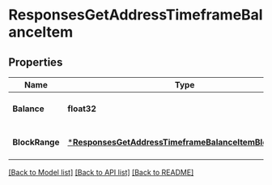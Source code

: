 # ResponsesGetAddressTimeframeBalanceItem

## Properties
Name | Type | Description | Notes
------------ | ------------- | ------------- | -------------
**Balance** | **float32** |  | [optional] [default to null]
**BlockRange** | [***ResponsesGetAddressTimeframeBalanceItemBlockRange**](responses.GetAddressTimeframeBalanceItem_blockRange.md) |  | [optional] [default to null]

[[Back to Model list]](../README.md#documentation-for-models) [[Back to API list]](../README.md#documentation-for-api-endpoints) [[Back to README]](../README.md)


